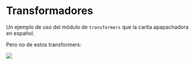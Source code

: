 # Transformadores

Un ejemplo de uso del módulo de `transformers` que la carita apapachadora en español. 

Pero no de estos transformers:

![](https://static-asset-delivery.hasbroapps.com/a9e79c9b34ea183cad07eb995c5f51818b6c9447/0465731939d703d10b45538ff8e0efbb.png)
 
